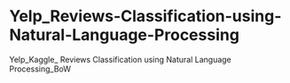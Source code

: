 # Yelp_Reviews-Classification-using-Natural-Language-Processing
Yelp_Kaggle_ Reviews Classification using Natural Language Processing_BoW
